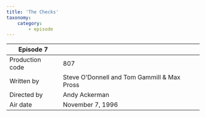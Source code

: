 ```yaml
---
title: 'The Checks'
taxonomy:
    category:
        - episode
---
```


| Episode 7 | |
|-----------------|--------------------------------|
| Production code | 807                            |
| Written by      | Steve O'Donnell and Tom Gammill & Max Pross |
| Directed by     | Andy Ackerman                   |
| Air date        | November 7, 1996                   |
